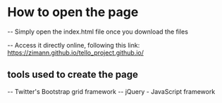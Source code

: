 # How to open the page
-- Simply open the index.html file once you download the files

-- Access it directly online, following this link: 
https://zimann.github.io/tello_project.github.io/
## tools used to create the page
-- Twitter's Bootstrap grid framework
-- jQuery - JavaScript framework

